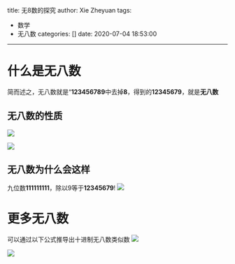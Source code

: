 title: 无8数的探究
author: Xie Zheyuan
tags:
  - 数学
  - 无八数
categories: []
date: 2020-07-04 18:53:00
---
# 什么是无八数
简而述之，无八数就是“**123456789**中去掉**8**，得到的**12345679**，就是**无八数**
<!--more-->
## 无八数的性质
![](/blogimages/none-eight-define.gif)

![](/blogimages/none-eight-define2.gif)


## 无八数为什么会这样
九位数**111111111**，除以9等于**12345679**!
![](/blogimages/111111111-and-none-eight.gif)

# 更多无八数
可以通过以下公式推导出十进制无八数类似数
![](/blogimages/none-eight-create.gif)

![](/blogimages/none-eight-use.gif)